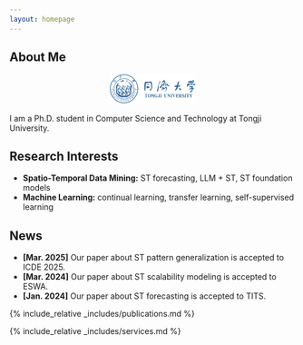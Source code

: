 ```yaml
---
layout: homepage
---
```


## About Me
<p align="center">
  <img src="./assets/img/tongji.png" width="30%">
</p>
I am a Ph.D. student in Computer Science and Technology at Tongji University.

## Research Interests

- **Spatio-Temporal Data Mining:** ST forecasting, LLM + ST, ST foundation models
- **Machine Learning:** continual learning, transfer learning, self-supervised learning

## News

- **[Mar. 2025]** Our paper about ST pattern generalization is accepted to ICDE 2025.
- **[Mar. 2024]** Our paper about ST scalability modeling is accepted to ESWA.
- **[Jan. 2024]** Our paper about ST forecasting is accepted to TITS.


{% include_relative _includes/publications.md %}

{% include_relative _includes/services.md %}
